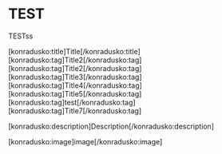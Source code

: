 
# TEST

TESTss


[konradusko:title]Title[/konradusko:title]
[konradusko:tag]Title2[/konradusko:tag]
[konradusko:tag]Title2[/konradusko:tag]
[konradusko:tag]Title3[/konradusko:tag]
[konradusko:tag]Title4[/konradusko:tag]
[konradusko:tag]Title5[/konradusko:tag]
[konradusko:tag]test[/konradusko:tag]
[konradusko:tag]Title7[/konradusko:tag]


[konradusko:description]Description[/konradusko:description]

[konradusko:image]image[/konradusko:image]